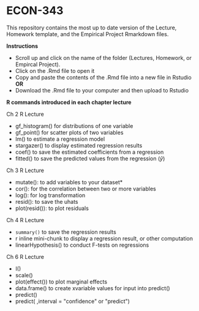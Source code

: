 # ECON-343
This repository contains the most up to date version of the Lecture, Homework template, and the Empirical Project Rmarkdown files.

**Instructions**
- Scroll up and click on the name of the folder (Lectures, Homework, or Empircal Project).
- Click on the .Rmd file to open it
- Copy and paste the contents of the .Rmd file into a new file in Rstudio **OR**
- Download the .Rmd file to your computer and then upload to Rstudio


**R commands introduced in each chapter lecture**

Ch 2 R Lecture

- gf_histogram() for distributions of one variable
- gf_point()     for scatter plots of two variables
- lm()           to estimate a regression model
- stargazer()    to display estimated regression results
- coef()         to save the estimated coefficients from a regression
- fitted()       to save the predicted values from the regression ($\hat{y}$)


Ch 3 R Lecture

- mutate():      to add variables to your dataset*
- cor():         for the correlation between two or more variables
- log():         for log transformation
- resid():       to save the uhats
- plot(resid()): to plot residuals


Ch 4 R Lecture

- `summary()` to save the regression results
- r inline mini-chunk to display a regression result, or other computation
- linearHypothesis()  to conduct F-tests on regressions

Ch 6 R Lecture

- I()
- scale()
- plot(effect())   to plot marginal effects
- data.frame()     to create xvariable values for input into predict()
- predict()
- predict( ,interval = "confidence" or "predict")
